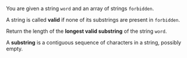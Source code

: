 You are given a string `word` and an array of strings `forbidden`.

A string is called **valid** if none of its substrings are present in `forbidden`.

Return the length of the **longest valid substring** of the string `word`.

A **substring** is a contiguous sequence of characters in a string, possibly empty.